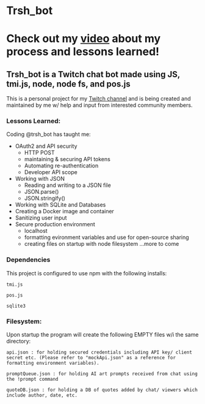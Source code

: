 # Trsh_bot

# Check out my [video](https://www.youtube.com/watch?v=beX7J6xCqIM) about my process and lessons learned!

## Trsh_bot is a Twitch chat bot made using JS, tmi.js, node, node fs, and pos.js
This is a personal project for my [Twitch channel](https://www.twitch.tv/trshpuppy) and is being created and maintained by me w/ help and input from interested community members.

### Lessons Learned:
Coding @trsh_bot has taught me:
- OAuth2 and API security
  - HTTP POST
  - maintaining & securing API tokens
  - Automating re-authentication
  - Developer API scope
- Working with JSON
  - Reading and writing to a JSON file
  - JSON.parse() 
  - JSON.stringify()
- Working with SQLite and Databases
- Creating a Docker image and container
- Sanitizing user input
- Secure production environment 
  - localhost
  - formatting evironment variables and use for open-source sharing
  - creating files on startup with node filesystem
...more to come

### Dependencies
This project is configured to use npm with the following installs:
```
tmi.js
```
```
pos.js
```
```
sqlite3
```
### Filesystem:
Upon startup the program will create the following EMPTY files w/i the same directory:
```
api.json : for holding secured credentials including API key/ client secret etc. (Please refer to "mockApi.json" as a reference for formatting environment variables).
```
```
promptQueue.json : for holding AI art prompts received from chat using the !prompt command
```
```
quoteDB.json : for holding a DB of quotes added by chat/ viewers which include author, date, etc.
```

  

